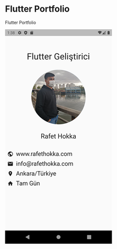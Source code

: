 # Flutter Portfolio
 Flutter Portfolio

![Flutter Portfolio](https://raw.githubusercontent.com/rafetcan/Flutter-Portfolio/main/screenn.png)
